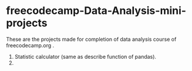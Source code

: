 # freecodecamp-Data-Analysis-mini-projects
These are the projects made for completion of data analysis course of freecodecamp.org .
1) Statistic calculator (same as describe function of pandas).
2)

